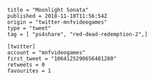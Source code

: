 ```
title = "Moonlight Sonata"
published = 2018-11-18T11:56:54Z
origin = "twitter-mnfvideogames"
type = "tweet"
tag = [ "ps4share", "red-dead-redemption-2",]

[twitter]
account = "mnfvideogames"
first_tweet = "1064125290656481280"
retweets = 0
favourites = 1
```

<p class='image'><img src='https://mnf.m17s.net/2018/11/18/DsSIT5BWsAA5vZo.jpg' alt=''></p>

